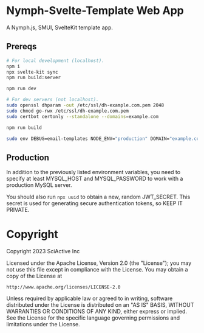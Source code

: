 # Nymph-Svelte-Template Web App

A Nymph.js, SMUI, SvelteKit template app.

## Prereqs

```sh
# For local development (localhost).
npm i
npx svelte-kit sync
npm run build:server

npm run dev
```

```sh
# For dev servers (not localhost).
sudo openssl dhparam -out /etc/ssl/dh-example.com.pem 2048
sudo chmod go-rwx /etc/ssl/dh-example.com.pem
sudo certbot certonly --standalone --domains=example.com

npm run build

sudo env DEBUG=email-templates NODE_ENV="production" DOMAIN="example.com" JWT_SECRET="6002c271-157d-4a52-b8a3-b4cef645fb67" CERT="$(sudo cat /etc/letsencrypt/live/example.com/fullchain.pem)" KEY="$(sudo cat /etc/letsencrypt/live/example.com/privkey.pem)" DH_PARAM="$(sudo cat /etc/ssl/dh-example.com.pem)" PORT=443 REDIRECT_PORT=80 npm run devserver:start
```

## Production

In addition to the previously listed environment variables, you need to specify at least MYSQL_HOST and MYSQL_PASSWORD to work with a production MySQL server.

You should also run `npx uuid` to obtain a new, random JWT_SECRET. This secret is used for generating secure authentication tokens, so KEEP IT PRIVATE.

# Copyright

Copyright 2023 SciActive Inc

Licensed under the Apache License, Version 2.0 (the "License");
you may not use this file except in compliance with the License.
You may obtain a copy of the License at

    http://www.apache.org/licenses/LICENSE-2.0

Unless required by applicable law or agreed to in writing, software
distributed under the License is distributed on an "AS IS" BASIS,
WITHOUT WARRANTIES OR CONDITIONS OF ANY KIND, either express or implied.
See the License for the specific language governing permissions and
limitations under the License.
